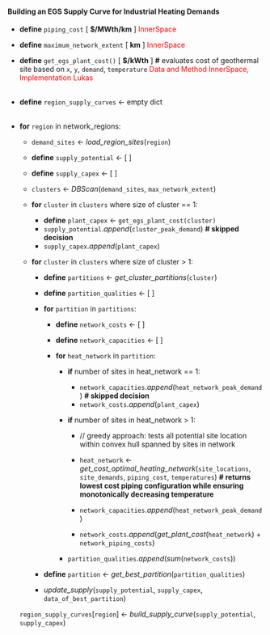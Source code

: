 
#### Building an EGS Supply Curve for Industrial Heating Demands

- __define__ ``piping_cost``        [ __$/MWth/km__ ] <span style="color: red;">InnerSpace</span>

- __define__ ``maximum_network_extent``        [ __km__ ] <span style="color: red;">InnerSpace</span>
- __define__ ``get_egs_plant_cost()`` [ __$/kWth__ ] __#__ evaluates cost of geothermal site based on ``x``, ``y``, ``demand``, ``temperature`` <span style="color: red;">Data and Method InnerSpace, Implementation Lukas</span> <br><br>
- __define__ ``region_supply_curves`` ← empty dict <br><br>
- __for__ ``region`` in network_regions:
    - ``demand_sites`` ← _load_region_sites_(``region``)

    - __define__ ``supply_potential`` ← [ ]
    - __define__ ``supply_capex`` ← [ ]
    - `clusters` ← _DBScan_(``demand_sites``, ``max_network_extent``)

    - __for__ ``cluster`` in ``clusters`` where size of cluster == 1:
        
        - __define__ ``plant_capex`` ← ``get_egs_plant_cost(cluster)``
        - ``supply_potential``._append_(``cluster_peak_demand``)         __# skipped decision__
        - ``supply_capex``._append_(``plant_capex``)


    - __for__ ``cluster`` in ``clusters`` where size of cluster > 1:

        - __define__ ``partitions`` ← _get_cluster_partitions_(``cluster``)
        - __define__ ``partition_qualities`` ← [ ]  

        - __for__ ``partition`` in ``partitions``:

            - __define__ ``network_costs`` ← [ ]
            - __define__ ``network_capacities``  ← [ ]

            - __for__ ``heat_network`` in ``partition``:

                - __if__ number of sites in heat_network == 1:
                    - ``network_capacities``._append_(``heat_network_peak_demand``)         __# skipped decision__
                    - ``network_costs``._append_(``plant_capex``)

                - __if__ number of sites in heat_network > 1:
                    - // greedy approach: tests all potential site location within convex hull spanned by sites in network
                    - ``heat_network`` ← _get_cost_optimal_heating_network_(``site_locations``, ``site_demands``, ``piping_cost``, ``temperatures``)  __# returns lowest cost piping configuration while ensuring monotonically decreasing temperature__

                    - ``network_capacities``._append_(``heat_network_peak_demand``) 
                    - ``network_costs``._append_(_get_plant_cost_(``heat_network``) + ``network_piping_costs``)
                - ``partition_qualities``._append_(_sum_(``network_costs``))           

        - __define__ ``partition`` ← _get_best_partition_(``partition_qualities``)
        - _update_supply_(``supply_potential``, ``supply_capex``, ``data_of_best_partition``)

    ``region_supply_curves``[``region``] ← _build_supply_curve_(``supply_potential``, ``supply_capex``)
